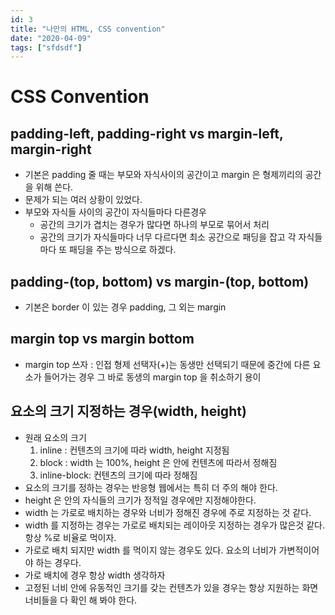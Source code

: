 ```yaml
---
id: 3
title: "나만의 HTML, CSS convention"
date: "2020-04-09"
tags: ["sfdsdf"]
---
```


# CSS Convention

## padding-left, padding-right vs margin-left, margin-right

- 기본은 padding 줄 때는 부모와 자식사이의 공간이고 margin 은 형제끼리의 공간을 위해 쓴다.
- 문제가 되는 여러 상황이 있었다.
- 부모와 자식들 사이의 공간이 자식들마다 다른경우
    - 공간의 크기가 겹치는 경우가 많다면 하나의 부모로 묶어서 처리
    - 공간의 크기가 자식들마다 너무 다르다면 최소 공간으로 패딩을 잡고 각 자식들마다 또 패딩을 주는 방식으로 하겠다.

## padding-(top, bottom) vs margin-(top, bottom)

- 기본은 border 이 있는 경우 padding, 그 외는 margin

## margin top vs margin bottom

- margin top 쓰자 : 인접 형제 선택자(+)는 동생만 선택되기 때문에 중간에 다른 요소가 들어가는 경우 그 바로 동생의 margin top 을 취소하기 용이

## 요소의 크기 지정하는 경우(width, height)

- 원래 요소의 크기
    1. inline : 컨텐츠의 크기에 따라 width, height 지정됨
    2. block : width 는 100%, height 은 안에 컨텐츠에 따라서 정해짐
    3. inline-block: 컨텐츠의 크기에 따라 정해짐 
- 요소의 크기를 정하는 경우는 반응형 웹에서는 특히 더 주의 해야 한다.
- height 은 안의 자식들의 크기가 정적일 경우에만 지정해야한다.
- width 는 가로로 배치하는 경우와 너비가 정해진 경우에 주로 지정하는 것 같다.
- width 를 지정하는 경우는 가로로 배치되는 레이아웃 지정하는 경우가 많은것 같다. 항상 %로 비율로 먹이자.
- 가로로 배치 되지만 width 를 먹이지 않는 경우도 있다. 요소의 너비가 가변적이어야 하는 경우다.
- 가로 배치에 경우 항상 width 생각하자
- 고정된 너비 안에 유동적인 크기를 갖는 컨텐츠가 있을 경우는 항상 지원하는 화면 너비들을 다 확인 해 봐야 한다.